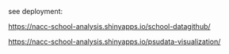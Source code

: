 see deployment: 

https://nacc-school-analysis.shinyapps.io/school-datagithub/

https://nacc-school-analysis.shinyapps.io/psudata-visualization/